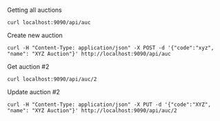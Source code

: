 
Getting all auctions
```
curl localhost:9090/api/auc
```

Create new auction
```
curl -H "Content-Type: application/json" -X POST -d '{"code":"xyz", "name": "XYZ Auction"}' http://localhost:9090/api/auc
```

Get auction #2

```
curl localhost:9090/api/auc/2
```

Update auction #2
```
curl -H "Content-Type: application/json" -X PUT -d '{"code":"XYZ", "name": "XYZ Auction"}' http://localhost:9090/api/auc/2
```
